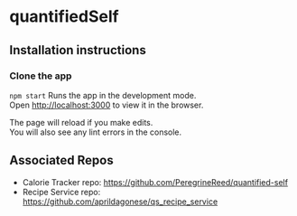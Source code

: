 # quantifiedSelf

## Installation instructions
### Clone the app
`npm start`
Runs the app in the development mode.<br>
Open [http://localhost:3000](http://localhost:3000) to view it in the browser.

The page will reload if you make edits.<br>
You will also see any lint errors in the console.

## Associated Repos
- Calorie Tracker repo: https://github.com/PeregrineReed/quantified-self
- Recipe Service repo: https://github.com/aprildagonese/qs_recipe_service

